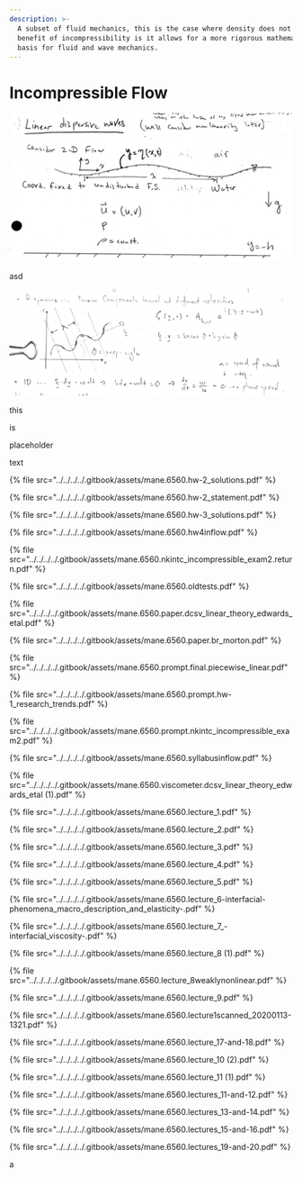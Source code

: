 ```yaml
---
description: >-
  A subset of fluid mechanics, this is the case where density does not change. A
  benefit of incompressibility is it allows for a more rigorous mathematical
  basis for fluid and wave mechanics.
---
```


# Incompressible Flow

![](../../../../.gitbook/assets/lecture1fig1.png)



asd

![](../../../../.gitbook/assets/lec1fig1.png)

this

is 

placeholder 

text 

{% file src="../../../../.gitbook/assets/mane.6560.hw-2\_solutions.pdf" %}

{% file src="../../../../.gitbook/assets/mane.6560.hw-2\_statement.pdf" %}

{% file src="../../../../.gitbook/assets/mane.6560.hw-3\_solutions.pdf" %}

{% file src="../../../../.gitbook/assets/mane.6560.hw4inflow.pdf" %}

{% file src="../../../../.gitbook/assets/mane.6560.nkintc\_incompressible\_exam2.return.pdf" %}

{% file src="../../../../.gitbook/assets/mane.6560.oldtests.pdf" %}

{% file src="../../../../.gitbook/assets/mane.6560.paper.dcsv\_linear\_theory\_edwards\_etal.pdf" %}

{% file src="../../../../.gitbook/assets/mane.6560.paper.br\_morton.pdf" %}

{% file src="../../../../.gitbook/assets/mane.6560.prompt.final.piecewise\_linear.pdf" %}

{% file src="../../../../.gitbook/assets/mane.6560.prompt.hw-1\_research\_trends.pdf" %}

{% file src="../../../../.gitbook/assets/mane.6560.prompt.nkintc\_incompressible\_exam2.pdf" %}

{% file src="../../../../.gitbook/assets/mane.6560.syllabusinflow.pdf" %}

{% file src="../../../../.gitbook/assets/mane.6560.viscometer.dcsv\_linear\_theory\_edwards\_etal \(1\).pdf" %}

{% file src="../../../../.gitbook/assets/mane.6560.lecture\_1.pdf" %}

{% file src="../../../../.gitbook/assets/mane.6560.lecture\_2.pdf" %}

{% file src="../../../../.gitbook/assets/mane.6560.lecture\_3.pdf" %}

{% file src="../../../../.gitbook/assets/mane.6560.lecture\_4.pdf" %}

{% file src="../../../../.gitbook/assets/mane.6560.lecture\_5.pdf" %}

{% file src="../../../../.gitbook/assets/mane.6560.lecture\_6-interfacial-phenomena\_macro\_description\_and\_elasticity-.pdf" %}

{% file src="../../../../.gitbook/assets/mane.6560.lecture\_7\_-interfacial\_viscosity-.pdf" %}

{% file src="../../../../.gitbook/assets/mane.6560.lecture\_8 \(1\).pdf" %}

{% file src="../../../../.gitbook/assets/mane.6560.lecture\_8weaklynonlinear.pdf" %}

{% file src="../../../../.gitbook/assets/mane.6560.lecture\_9.pdf" %}

{% file src="../../../../.gitbook/assets/mane.6560.lecture1scanned\_20200113-1321.pdf" %}

{% file src="../../../../.gitbook/assets/mane.6560.lecture\_17-and-18.pdf" %}

{% file src="../../../../.gitbook/assets/mane.6560.lecture\_10 \(2\).pdf" %}

{% file src="../../../../.gitbook/assets/mane.6560.lecture\_11 \(1\).pdf" %}

{% file src="../../../../.gitbook/assets/mane.6560.lectures\_11-and-12.pdf" %}

{% file src="../../../../.gitbook/assets/mane.6560.lectures\_13-and-14.pdf" %}

{% file src="../../../../.gitbook/assets/mane.6560.lectures\_15-and-16.pdf" %}

{% file src="../../../../.gitbook/assets/mane.6560.lectures\_19-and-20.pdf" %}











a

